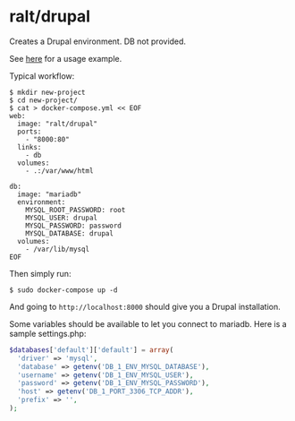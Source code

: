 # ralt/drupal

Creates a Drupal environment. DB not provided.

See [here](example/) for a usage example.

Typical workflow:

```
$ mkdir new-project
$ cd new-project/
$ cat > docker-compose.yml << EOF
web:
  image: "ralt/drupal"
  ports:
    - "8000:80"
  links:
    - db
  volumes:
    - .:/var/www/html

db:
  image: "mariadb"
  environment:
    MYSQL_ROOT_PASSWORD: root
    MYSQL_USER: drupal
    MYSQL_PASSWORD: password
    MYSQL_DATABASE: drupal
  volumes:
    - /var/lib/mysql
EOF
```

Then simply run:

```
$ sudo docker-compose up -d
```

And going to `http://localhost:8000` should give you a Drupal installation.

Some variables should be available to let you connect to mariadb. Here is a sample settings.php:

```php
$databases['default']['default'] = array(
  'driver' => 'mysql',
  'database' => getenv('DB_1_ENV_MYSQL_DATABASE'),
  'username' => getenv('DB_1_ENV_MYSQL_USER'),
  'password' => getenv('DB_1_ENV_MYSQL_PASSWORD'),
  'host' => getenv('DB_1_PORT_3306_TCP_ADDR'),
  'prefix' => '',
);
```
